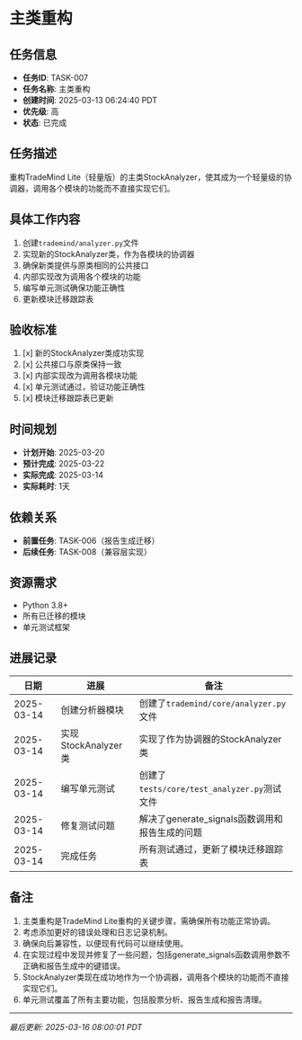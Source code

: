 # 主类重构

## 任务信息

- **任务ID**: TASK-007
- **任务名称**: 主类重构
- **创建时间**: 2025-03-13 06:24:40 PDT
- **优先级**: 高
- **状态**: 已完成

## 任务描述

重构TradeMind Lite（轻量版）的主类StockAnalyzer，使其成为一个轻量级的协调器，调用各个模块的功能而不直接实现它们。

## 具体工作内容

1. 创建`trademind/analyzer.py`文件
2. 实现新的StockAnalyzer类，作为各模块的协调器
3. 确保新类提供与原类相同的公共接口
4. 内部实现改为调用各个模块的功能
5. 编写单元测试确保功能正确性
6. 更新模块迁移跟踪表

## 验收标准

1. [x] 新的StockAnalyzer类成功实现
2. [x] 公共接口与原类保持一致
3. [x] 内部实现改为调用各模块功能
4. [x] 单元测试通过，验证功能正确性
5. [x] 模块迁移跟踪表已更新

## 时间规划

- **计划开始**: 2025-03-20
- **预计完成**: 2025-03-22
- **实际完成**: 2025-03-14
- **实际耗时**: 1天

## 依赖关系

- **前置任务**: TASK-006（报告生成迁移）
- **后续任务**: TASK-008（兼容层实现）

## 资源需求

- Python 3.8+
- 所有已迁移的模块
- 单元测试框架

## 进展记录

| 日期 | 进展 | 备注 |
|------|------|------|
| 2025-03-14 | 创建分析器模块 | 创建了`trademind/core/analyzer.py`文件 |
| 2025-03-14 | 实现StockAnalyzer类 | 实现了作为协调器的StockAnalyzer类 |
| 2025-03-14 | 编写单元测试 | 创建了`tests/core/test_analyzer.py`测试文件 |
| 2025-03-14 | 修复测试问题 | 解决了generate_signals函数调用和报告生成的问题 |
| 2025-03-14 | 完成任务 | 所有测试通过，更新了模块迁移跟踪表 |

## 备注

1. 主类重构是TradeMind Lite重构的关键步骤，需确保所有功能正常协调。
2. 考虑添加更好的错误处理和日志记录机制。
3. 确保向后兼容性，以便现有代码可以继续使用。
4. 在实现过程中发现并修复了一些问题，包括generate_signals函数调用参数不正确和报告生成中的键错误。
5. StockAnalyzer类现在成功地作为一个协调器，调用各个模块的功能而不直接实现它们。
6. 单元测试覆盖了所有主要功能，包括股票分析、报告生成和报告清理。

---
*最后更新: 2025-03-16 08:00:01 PDT*

<!--
[CODE NOW] - 当任务分析过久时立即开始执行
[FOCUS] - 当任务范围扩大时及时聚焦
[RESET] - 当遇到阻塞时重新规划方案
[DECISION] - 当决策延迟时果断确定
--> 